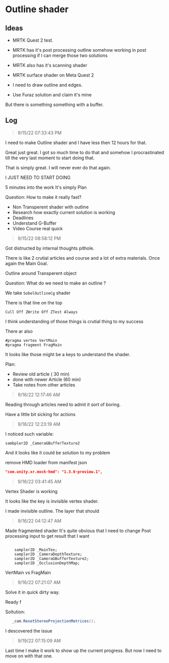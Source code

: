 # Outline shader

## Ideas

- MRTK Quest 2 test.
- MRTK has it's post processing outline somehow working in post processing if I can merge those two solutions
- MRTK also has it's scanning shader
- MRTK surface shader on Meta Quest 2

- I need to draw outline and edges.
- Use Furaz solution and claim it's mine

But there is something something with a buffer.

## Log


> 9/15/22 07:33:43 PM


I need to make Outline shader and I have less then 12 hours for that. 

Great just great. I got so much time to do that and somehow I procrastinated till the very last moment to start doing that.

That is simply great. I will never ever do that again.

I JUST NEED TO START DOING 

5 minutes into the work It's simply Plan

Question: How to make it really fast?

- Non Transperent shader with outline
- Research how exactly current solution is working
- Deadlines
- Understand G-Buffer
- Video Course real quick


> 9/15/22 08:58:12 PM

Got distructed by internal thoughts pithole.

There is like 2 crutial articles and course and a lot of extra materials. Once again the Main Goal.

Outline around Transperent object

Question: What do we need to make an outline ?


We take `SobelOutlineCg` shader

There is that line on the top
```ShaderLab
Cull Off ZWrite Off ZTest Always
```
I think understanding of those things is crutial thing to my success

There ar also

```ShaderLab
#pragma vertex VertMain
#pragma fragment FragMain
```

It looks like those might be a keys to understand the shader.

Plan: 

- Review old article ( 30 min)
- done with newer Article (60 min)
- Take notes from other articles


> 9/16/22 12:17:46 AM

Reading through articles need to admit it sort of boring.

Have a little bit sicking for actions


> 9/16/22 12:23:19 AM

I noticed such variable:

`sambpler2D _CameraGBufferTexture2`

And it looks like it could be solution to my problem

remove HMD loader from manifest json

```json
"com.unity.xr.mock-hmd": "1.3.0-preview.1",
```


> 9/16/22 03:41:45 AM

Vertex Shader is working

It looks like the key is invisible vertex shader.

I made invisible outline.
The layer that should 


> 9/16/22 04:12:47 AM

Made fragmented shader
It's quite obvious that I need to change Post processing input to get result that I want

```ShaderLab

    sampler2D _MainTex;
    sampler2D _CameraDepthTexture;
    sampler2D _CameraGBufferTexture2;
    sampler2D _OcclusionDepthMap;
```

VertMain vs FragMain


> 9/16/22 07:21:07 AM

Solve it in quick dirty way.

Ready f		

Soltution: 
```csharp
   _cam.ResetStereoProjectionMatrices();
```

I descovered the issue


> 9/19/22 07:15:09 AM

Last time I make it work to show up the current progress. 
But now I need to move on with that one.
